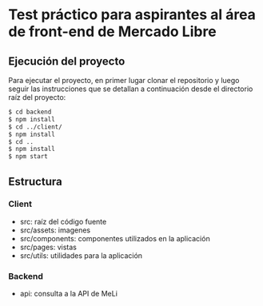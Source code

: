 Test práctico para aspirantes al área de front-end de Mercado Libre
==============

## Ejecución del proyecto

Para ejecutar el proyecto, en primer lugar clonar el repositorio y luego seguir las instrucciones que se detallan a continuación desde el directorio raíz del proyecto:

```bash
$ cd backend
$ npm install
$ cd ../client/
$ npm install
$ cd ..
$ npm install
$ npm start
```

## Estructura

### Client

* src: raíz del código fuente
* src/assets: imagenes
* src/components: componentes utilizados en la aplicación
* src/pages: vistas
* src/utils: utilidades para la aplicación

### Backend

* api: consulta a la API de MeLi